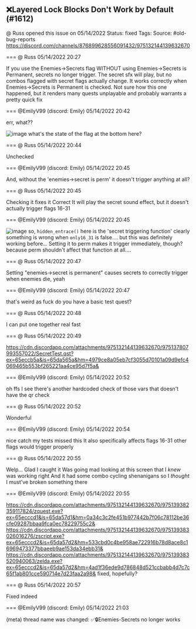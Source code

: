 ## ❌Layered Lock Blocks Don't Work by Default (#1612)
@ Russ opened this issue on 05/14/2022
Status: fixed
Tags: 
Source: #old-bug-reports https://discord.com/channels/876899628556091432/975132144139632670


=== @ Russ 05/14/2022 20:27

If you use the Enemies->Secrets flag WITHOUT using Enemies->Secrets is Permanent, secrets no longer trigger. The secret sfx will play, but no combos flagged with secret flags actually change. It works correctly when Enemies->Secrets is Permanent is checked.
Not sure how this one happened, but it renders many quests unplayable and probably warrants a pretty quick fix

=== @EmilyV99 (discord: Emily) 05/14/2022 20:42

err, what??

![image](https://cdn.discordapp.com/attachments/975132144139632670/975136236438163516/unknown.png?ex=65ecc9e3&is=65da54e3&hm=22a7fa4fa8b5cd07ec1d596029b5429cf8891ba486e142484e1157765f4e7bd6&)
what's the state of the flag at the bottom here?

=== @ Russ 05/14/2022 20:44

Unchecked

=== @EmilyV99 (discord: Emily) 05/14/2022 20:45

And, without the 'enemies->secret is perm' it doesn't trigger anything at all?

=== @ Russ 05/14/2022 20:45

Checking it fixes it
Correct
It will play the secret sound effect, but it doesn't actually trigger flags 16-31

=== @EmilyV99 (discord: Emily) 05/14/2022 20:45


![image](https://cdn.discordapp.com/attachments/975132144139632670/975136867626410084/unknown.png?ex=65ecca7a&is=65da557a&hm=668b5bfcd736e3fe5158728512b64881f4359f885ab7f7b121785c88c60ce4bd&)
so, `hidden_entrace()` here is the 'secret triggering function'
clearly something is wrong when `only16_31` is false.... but this was definitely working before...
Setting it to perm makes it trigger immediately, though?
because perm shouldn't affect that function at all....

=== @ Russ 05/14/2022 20:47

Setting "enemies->secret is permanent" causes secrets to correctly trigger when enemies die, yeah

=== @EmilyV99 (discord: Emily) 05/14/2022 20:47

that's weird as fuck
do you have a basic test quest?

=== @ Russ 05/14/2022 20:48

I can put one together real fast

=== @ Russ 05/14/2022 20:49


https://cdn.discordapp.com/attachments/975132144139632670/975137807993557022/SecretTest.qst?ex=65eccb5a&is=65da565a&hm=4979ce8a05eb7cf3055d70101a09d9efc4069465b553bf265221aa4ce95d7f5a&

=== @EmilyV99 (discord: Emily) 05/14/2022 20:52

oh ffs
I see
there's another hardcoded check of those vars
that doesn't have the qr check

=== @ Russ 05/14/2022 20:52

Wonderful

=== @EmilyV99 (discord: Emily) 05/14/2022 20:54

nice catch
my tests missed this
It also specifically affects flags 16-31
other flags would trigger properly

=== @ Russ 05/14/2022 20:55

Welp...
Glad I caught it
Was going mad looking at this screen that I _knew_ was working right
And it had some combo cycling shenanigans so I _thought_ I must've broken something there

=== @EmilyV99 (discord: Emily) 05/14/2022 20:55


https://cdn.discordapp.com/attachments/975132144139632670/975139382359117824/zquest.exe?ex=65ecccd1&is=65da57d1&hm=0a34c3c2fe451b977442b7f06c78112be36cfe09287bbaa9fca0ec78229755c2&
https://cdn.discordapp.com/attachments/975132144139632670/975139383026016276/zscript.exe?ex=65ecccd2&is=65da57d2&hm=533cbd0c4be958ae722916b78d8ace8c16969473377bbaeeb9ae153da34ebb31&
https://cdn.discordapp.com/attachments/975132144139632670/975139383520940063/zelda.exe?ex=65ecccd2&is=65da57d2&hm=4ad1f36ede9d786848d521ccbabb4d7c7c65f1ab801cce590714e7d23faa2a98&
fixed, hopefully?

=== @ Russ 05/14/2022 20:57

Fixed indeed

=== @EmilyV99 (discord: Emily) 05/14/2022 21:03

(meta) thread name was changed: ✅🔒Enemies-Secrets no longer works
